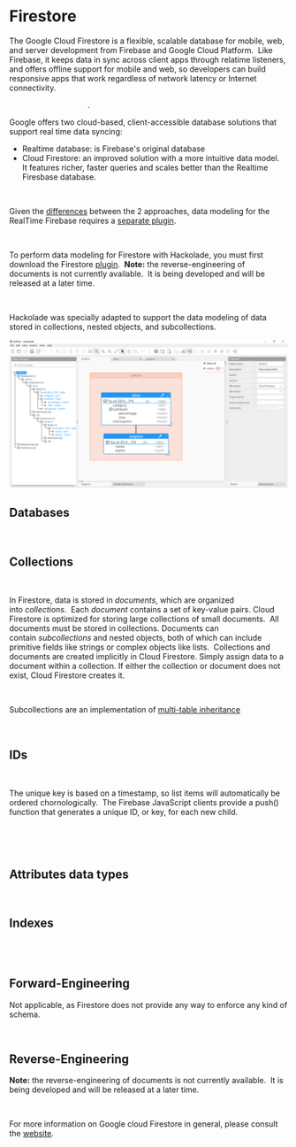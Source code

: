 # Firestore

The Google Cloud Firestore is a flexible, scalable database for mobile, web, and server development from Firebase and Google Cloud Platform.&nbsp; Like Firebase, it keeps data in sync across client apps through relatime listeners, and offers offline support for mobile and web, so developers can build responsive apps that work regardless of network latency or Internet connectivity.

&nbsp; &nbsp; &nbsp; &nbsp; &nbsp; &nbsp; &nbsp; &nbsp; &nbsp; &nbsp; &nbsp; &nbsp; &nbsp; &nbsp; &nbsp; &nbsp; &nbsp; &nbsp; .

Google offers two cloud-based, client-accessible database solutions that support real time data syncing:

* Realtime database: is Firebase's original database
* Cloud Firestore: an improved solution with a more intuitive data model.&nbsp; It features richer, faster queries and scales better than the Realtime Firesbase database.

&nbsp;

Given the [differences](<https://firebase.google.com/docs/database/rtdb-vs-firestore> "target=\"\_blank\"") between the 2 approaches, data modeling for the RealTime Firebase requires a [separate plugin](<Firebase.md>).

&nbsp;

To perform data modeling for Firestore with Hackolade, you must first download the Firestore [plugin](<DownloadadditionalDBtargetplugin.md>).&nbsp; **Note:** the reverse-engineering of documents is not currently available.&nbsp; It is being developed and will be released at a later time.

&nbsp;

Hackolade was specially adapted to support the data modeling of data stored in collections, nested objects, and subcollections.

![Image](<lib/Firestore%20workspace.png>)

## Databases

&nbsp;

## Collections

&nbsp;

In Firestore, data is stored in *documents*, which are organized into *collections*.&nbsp; Each *document* contains a set of key-value pairs. Cloud Firestore is optimized for storing large collections of small documents.&nbsp; All documents must be stored in collections. Documents can contain *subcollections* and nested objects, both of which can include primitive fields like strings or complex objects like lists.&nbsp; Collections and documents are created implicitly in Cloud Firestore. Simply assign data to a document within a collection. If either the collection or document does not exist, Cloud Firestore creates it.

&nbsp;

Subcollections are an implementation of [multi-table inheritance](<https://danchak99.wordpress.com/enterprise-rails/chapter-10-multiple-table-inheritance/> "target=\"\_blank\"")

&nbsp;

## IDs

&nbsp;

The unique key is based on a timestamp, so list items will automatically be ordered chornologically.&nbsp; The Firebase JavaScript clients provide a push() function that generates a unique ID, or key, for each new child.

&nbsp;

&nbsp;

## Attributes data types

&nbsp;

## Indexes

## &nbsp;

## Forward-Engineering

Not applicable, as Firestore does not provide any way to enforce any kind of schema.

&nbsp;

## Reverse-Engineering

**Note:** the reverse-engineering of documents is not currently available.&nbsp; It is being developed and will be released at a later time.

&nbsp;

For more information on Google cloud Firestore in general, please consult the [website](<https://firebase.google.com/docs/firestore> "target=\"\_blank\"").

